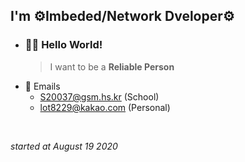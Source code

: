
## I'm ⚙️Imbeded/Network Dveloper⚙️

- ### 🙋‍♂️ Hello World! ###
    > I want to be a **Reliable Person**
- 💬 Emails
    - S20037@gsm.hs.kr (School)
    - lot8229@kakao.com (Personal)
<br/>
  
  _started at August 19 2020_
